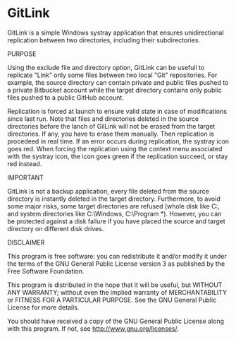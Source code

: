 # GitLink

GitLink is a simple Windows systray application that ensures unidirectional replication between two directories, including their subdirectories.

                                                               
PURPOSE

Using the exclude file and directory option, GitLink can be usefull to replicate "Link" only some files between two local "Git" repositories. For example, the source directory can contain private and public files pushed to a private Bitbucket account 
while the target directory contains only public files pushed to a public GitHub account.

Replication is forced at launch to ensure valid state in case of modifications since last run. Note that files and directories deleted in the source directories before the lanch of GilLink will not be erased from the target directories. If any, you have to erase them manually. Then replication is procedeed in real time. If an error occurs during replication, the systray icon goes red. When forcing the replication using the context menu associated with the systray icon, the icon goes green if the replication succeed, or stay red instead.

                                                               
IMPORTANT

GitLink is not a backup application, every file deleted from the source directory is instantly deleted in the target directory. Furthermore, to avoid some major risks, some target directories are refused (whole disk like C:\, and system directories like C:\\Windows, C:\\Program *). However, you can be protected against a disk failure if you have placed the source and target directory on different disk drives.

                                                               
DISCLAIMER

This program is free software: you can redistribute it and/or modify it under the terms of the GNU General Public License version 3 as published by the Free Software Foundation.

This program is distributed in the hope that it will be useful, but WITHOUT ANY WARRANTY; without even the implied warranty of MERCHANTABILITY or FITNESS FOR A PARTICULAR PURPOSE. See the GNU General Public License for more details.

You should have received a copy of the GNU General Public License along with this program. If not, see <http://www.gnu.org/licenses/>.
